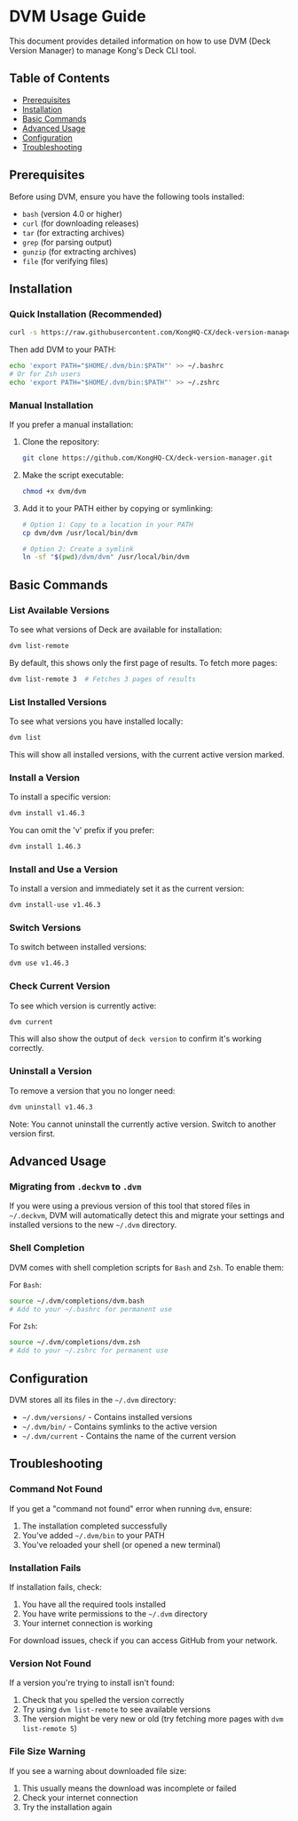 # DVM Usage Guide

This document provides detailed information on how to use DVM (Deck Version
Manager) to manage Kong's Deck CLI tool.

## Table of Contents

- [Prerequisites](#prerequisites)
- [Installation](#installation)
- [Basic Commands](#basic-commands)
- [Advanced Usage](#advanced-usage)
- [Configuration](#configuration)
- [Troubleshooting](#troubleshooting)

## Prerequisites

Before using DVM, ensure you have the following tools installed:

- `bash` (version 4.0 or higher)
- `curl` (for downloading releases)
- `tar` (for extracting archives)
- `grep` (for parsing output)
- `gunzip` (for extracting archives)
- `file` (for verifying files)

## Installation

### Quick Installation (Recommended)

```bash
curl -s https://raw.githubusercontent.com/KongHQ-CX/deck-version-manager/main/install.sh | bash
```

Then add DVM to your PATH:

```bash
echo 'export PATH="$HOME/.dvm/bin:$PATH"' >> ~/.bashrc
# Or for Zsh users
echo 'export PATH="$HOME/.dvm/bin:$PATH"' >> ~/.zshrc
```

### Manual Installation

If you prefer a manual installation:

1. Clone the repository:

   ```bash
   git clone https://github.com/KongHQ-CX/deck-version-manager.git
   ```

2. Make the script executable:

   ```bash
   chmod +x dvm/dvm
   ```

3. Add it to your PATH either by copying or symlinking:

   ```bash
   # Option 1: Copy to a location in your PATH
   cp dvm/dvm /usr/local/bin/dvm
   
   # Option 2: Create a symlink
   ln -sf "$(pwd)/dvm/dvm" /usr/local/bin/dvm
   ```

## Basic Commands

### List Available Versions

To see what versions of Deck are available for installation:

```bash
dvm list-remote
```

By default, this shows only the first page of results. To fetch more pages:

```bash
dvm list-remote 3  # Fetches 3 pages of results
```

### List Installed Versions

To see what versions you have installed locally:

```bash
dvm list
```

This will show all installed versions, with the current active version marked.

### Install a Version

To install a specific version:

```bash
dvm install v1.46.3
```

You can omit the 'v' prefix if you prefer:

```bash
dvm install 1.46.3
```

### Install and Use a Version

To install a version and immediately set it as the current version:

```bash
dvm install-use v1.46.3
```

### Switch Versions

To switch between installed versions:

```bash
dvm use v1.46.3
```

### Check Current Version

To see which version is currently active:

```bash
dvm current
```

This will also show the output of `deck version` to confirm it's working correctly.

### Uninstall a Version

To remove a version that you no longer need:

```bash
dvm uninstall v1.46.3
```

Note: You cannot uninstall the currently active version. Switch to another
version first.

## Advanced Usage

### Migrating from `.deckvm` to `.dvm`

If you were using a previous version of this tool that stored files in
`~/.deckvm`, DVM will automatically detect this and migrate your settings and
installed versions to the new `~/.dvm` directory.

### Shell Completion

DVM comes with shell completion scripts for `Bash` and `Zsh`. To enable them:

For `Bash`:

```bash
source ~/.dvm/completions/dvm.bash
# Add to your ~/.bashrc for permanent use
```

For `Zsh`:

```bash
source ~/.dvm/completions/dvm.zsh
# Add to your ~/.zshrc for permanent use
```

## Configuration

DVM stores all its files in the `~/.dvm` directory:

- `~/.dvm/versions/` - Contains installed versions
- `~/.dvm/bin/` - Contains symlinks to the active version
- `~/.dvm/current` - Contains the name of the current version

## Troubleshooting

### Command Not Found

If you get a "command not found" error when running `dvm`, ensure:

1. The installation completed successfully
2. You've added `~/.dvm/bin` to your PATH
3. You've reloaded your shell (or opened a new terminal)

### Installation Fails

If installation fails, check:

1. You have all the required tools installed
2. You have write permissions to the `~/.dvm` directory
3. Your internet connection is working

For download issues, check if you can access GitHub from your network.

### Version Not Found

If a version you're trying to install isn't found:

1. Check that you spelled the version correctly
2. Try using `dvm list-remote` to see available versions
3. The version might be very new or old (try fetching more pages with
`dvm list-remote 5`)

### File Size Warning

If you see a warning about downloaded file size:

1. This usually means the download was incomplete or failed
2. Check your internet connection
3. Try the installation again
